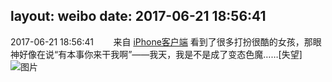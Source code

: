 layout: weibo
date: 2017-06-21 18:56:41
---
2017-06-21 18:56:41  &nbsp;&nbsp;&nbsp;&nbsp;&nbsp;&nbsp; 来自 <a href="http://app.weibo.com/t/feed/9ksdit" rel="nofollow">iPhone客户端</a>
看到了很多打扮很酷的女孩，那眼神好像在说“有本事你来干我啊”——我天，我是不是成了变态色魔……[失望] ​​​
![图片](https://wx1.sinaimg.cn/large/6d2a6003ly1fgt0rejntmj20qo0zkwlt.jpg)
